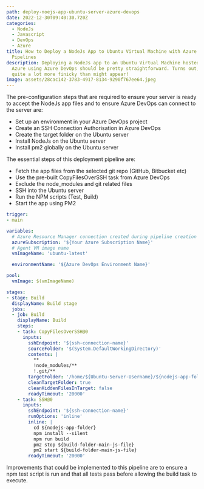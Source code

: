 ```yaml
---
path: deploy-noejs-app-ubuntu-server-azure-devops
date: 2022-12-30T09:40:30.720Z
categories:
  - NodeJs
  - Javascript
  - DevOps
  - Azure
title: How to Deploy a NodeJs App to Ubuntu Virtual Machine with Azure DevOps
  Pipelines
description: Deploying a NodeJs app to an Ubuntu Virtual Machine hosted with
  Azure using Azure DevOps should be pretty straightforward. Turns out, it is
  quite a lot more finicky than might appear!
image: assets/28cac142-3783-4917-8134-9290f767ee64.jpeg
---
```

T﻿he pre-configuration steps that are required to ensure your server is ready to accept the NodeJs app files and to ensure Azure DevOps can connect to the server are:

* S﻿et up an environment in your Azure DevOps project
* C﻿reate an SSH Connection Authorisation in Azure DevOps
* C﻿reate the target folder on the Ubuntu server
* I﻿nstall NodeJs on the Ubuntu server
* I﻿nstall pm2 globally on the Ubuntu server

T﻿he essential steps of this deployment pipeline are:

* F﻿etch the app files from the selected git repo (GitHub, Bitbucket etc)
* U﻿se the pre-built CopyFilesOverSSH task from Azure DevOps
* E﻿xclude the node_modules and git related files
* S﻿SH into the Ubuntu server
* R﻿un the NPM scripts (Test, Build)
* S﻿tart the app using PM2

```yaml
trigger:
- main

variables:
  # Azure Resource Manager connection created during pipeline creation
  azureSubscription: '${Your Azure Subscription Name}'
  # Agent VM image name
  vmImageName: 'ubuntu-latest'

  environmentName: '${Azure DevOps Environment Name}'

pool:
  vmImage: $(vmImageName)

stages:
- stage: Build
  displayName: Build stage
  jobs:  
  - job: Build
    displayName: Build
    steps:
    - task: CopyFilesOverSSH@0
      inputs:
        sshEndpoint: '${ssh-connection-name}'
        sourceFolder: '$(System.DefaultWorkingDirectory)'
        contents: |
          **
          !node_modules/**
          !.git/**
        targetFolder: '/home/${Ubuntu-Server-Username}/${nodejs-app-folder}'
        cleanTargetFolder: true
        cleanHiddenFilesInTarget: false
        readyTimeout: '20000'
    - task: SSH@0
      inputs:
        sshEndpoint: '${ssh-connection-name}'
        runOptions: 'inline'
        inline: |
          cd ${nodejs-app-folder}
          npm install --silent
          npm run build
          pm2 stop ${build-folder-main-js-file}
          pm2 start ${build-folder-main-js-file}
        readyTimeout: '20000'
```

I﻿mprovements that could be implemented to this pipeline are to ensure a npm test script is run and that all tests pass before allowing the build task to execute.